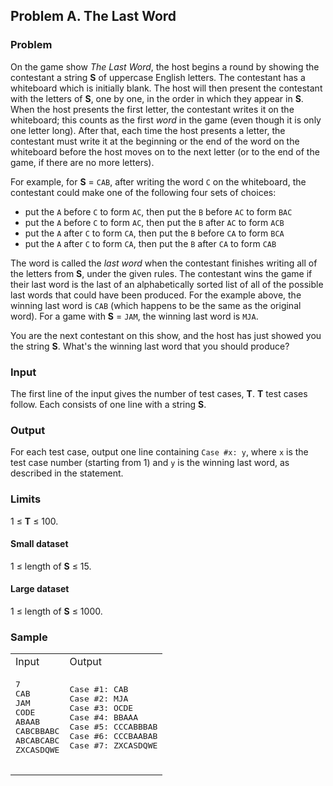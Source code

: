 ## Problem A. The Last Word

### Problem

On the game show _The Last Word_, the host begins a round by showing the contestant a string **S** of uppercase English letters. The contestant has a whiteboard which is initially blank. The host will then present the contestant with the letters of **S**, one by one, in the order in which they appear in **S**. When the host presents the first letter, the contestant writes it on the whiteboard; this counts as the first _word_ in the game (even though it is only one letter long). After that, each time the host presents a letter, the contestant must write it at the beginning or the end of the word on the whiteboard before the host moves on to the next letter (or to the end of the game, if there are no more letters).

For example, for **S** = `CAB`, after writing the word `C` on the whiteboard, the contestant could make one of the following four sets of choices:

*   put the `A` before `C` to form `AC`, then put the `B` before `AC` to form `BAC`
*   put the `A` before `C` to form `AC`, then put the `B` after `AC` to form `ACB`
*   put the `A` after `C` to form `CA`, then put the `B` before `CA` to form `BCA`
*   put the `A` after `C` to form `CA`, then put the `B` after `CA` to form `CAB`

The word is called the _last word_ when the contestant finishes writing all of the letters from **S**, under the given rules. The contestant wins the game if their last word is the last of an alphabetically sorted list of all of the possible last words that could have been produced. For the example above, the winning last word is `CAB` (which happens to be the same as the original word). For a game with **S** = `JAM`, the winning last word is `MJA`.

You are the next contestant on this show, and the host has just showed you the string **S**. What's the winning last word that you should produce?

### Input

The first line of the input gives the number of test cases, **T**. **T** test cases follow. Each consists of one line with a string **S**.

### Output

For each test case, output one line containing `Case #x: y`, where `x` is the test case number (starting from 1) and `y` is the winning last word, as described in the statement.

### Limits

1 ≤ **T** ≤ 100.  

#### Small dataset

1 ≤ length of **S** ≤ 15.  

#### Large dataset

1 ≤ length of **S** ≤ 1000.  

### Sample

<div class="problem-io-wrapper">

<table>

<tbody>

<tr>

<td>  
<span class="io-table-header">Input</span>  
 </td>

<td>  
<span class="io-table-header">Output</span>  
 </td>

</tr>

<tr>

<td>

<pre class="io-content">7
CAB
JAM
CODE
ABAAB
CABCBBABC
ABCABCABC
ZXCASDQWE

</pre>

</td>

<td>

<pre class="io-content">Case #1: CAB
Case #2: MJA
Case #3: OCDE
Case #4: BBAAA
Case #5: CCCABBBAB
Case #6: CCCBAABAB
Case #7: ZXCASDQWE

</pre>

</td>

</tr>

</tbody>

</table>

</div>
